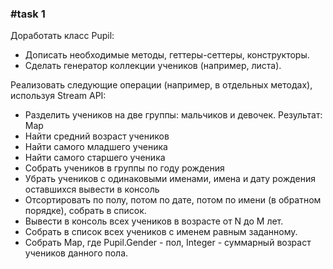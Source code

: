 <h3>#task 1</h3>
    <p>Доработать класс Pupil:</p>
       <ul>
       <li>Дописать необходимые методы, геттеры-сеттеры, конструкторы.</li>
       <li>Сделать генератор коллекции учеников (например, листа).</li>
        </ul>
    <p>Реализовать следующие операции (например, в отдельных методах), используя Stream API:</p>
       <ul>
       <li>Разделить учеников на две группы: мальчиков и девочек. Результат: Map<Pupil.Gender, ArrayList></li>
       <li>Найти средний возраст учеников</li>
       <li>Найти самого младшего ученика</li>
       <li>Найти самого старшего ученика</li>
       <li>Собрать учеников в группы по году рождения</li>
       <li>Убрать учеников с одинаковыми именами, имена и дату рождения оставшихся вывести в консоль</li>
       <li>Отсортировать по полу, потом по дате, потом по имени (в обратном порядке), собрать в список.</li>
       <li>Вывести в консоль всех учеников в возрасте от N до M лет.</li>
       <li>Собрать в список всех учеников с именем равным заданному.</li>
       <li>Собрать Map<Pupil.Gender,Integer>, где Pupil.Gender - пол, Integer - суммарный возраст учеников данного пола.</li>
    </ul>
